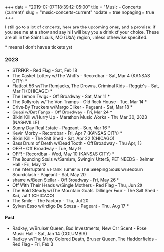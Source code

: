 +++
date = "2019-07-07T18:39:12-05:00"
title = "Music - Concerts (current)"
slug = "music-concerts-current"
nodate = true
nopaging = true
+++

I still go to a lot of concerts, here are the upcoming ones, and a promise: if you see me at a show and say hi I will buy you a drink of your choice. These are all in the Saint Louis, MO (USA) region, unless otherwise specified. 

\* means I don't have a tickets yet

### 2023

* STRFKR - Red Flag - Sat, Feb 18
* The Casket Lottery w/The Whiffs - Recordbar - Sat, Mar 4 (KANSAS CITY) *
* Flatfoot 56 w/The Rumjacks, The Drowns, Criminal Kids - Reggie's - Sat, Mar 11 (CHICAGO) *
* The Lemon Twigs - Off Broadway - Sat, Mar 11 * 
* The Dollyrots w/The Von Tramps - Old Rock House - Tue, Mar 14 *
* Drive-By Truckers w/Margo Cilker - Pageant - Sat, Mar 18 * 
* Quasi w/Bat Fangs - Off Broadway - Fri, Mar 24 *
* Bikini Kill w/Hurry Up - Marathon Music Works - Thu Mar 30, 2023 (NASHVILLE) 
* Sunny Day Real Estate - Pageant - Sun, Mar 16 *
* Kevin Morby - Recordbar - Fri, Apr 7 (KANSAS CITY) *
* Bikini Kill - The Salt Shed - Sat, Apr 22 (CHICAGO)
* Bass Drum of Death w/Dead Tooth - Off Broadway - Thu Apr, 13
* OFF! - Off Broadway - Tue, May 9
* OFF! - Recordbar - Wed, May 10 (KANSAS CITY) *
* The Bouncing Souls w/Samiam, Swingin' Utter$, PET NEEDS - Delmar Hall - Fri, May 12 
* The Interrupters & Frank Turner & The Sleeping Souls w/Bedouin Soundclash - Pageant - Sat, May 20 
* shame w/Been Stellar - Off Broadway - Fri, May 26 *
* Off With Their Heads w/Single Mothers - Red Flag - Thu, Jun 29
* The Hold Steady w/The Mountain Goats, Dillinger Four - The Salt Shed - Sat, Jul 1 (CHICAGO)
* The Smile - The Factory - Thu, Jul 20
* Sylvan Esso w/Indigo De Souza - Pageant - Thu, Aug 17 * 

#### Past

* Radkey, w/Bruiser Queen, Bad Investments, New Car Scent - Rose Music Hall - Sat, Jan 14 (COLUMBIA)
* Radkey w/The Many Colored Death, Bruiser Queen, The Haddonfields - Red Flag - Fri, Feb 3
